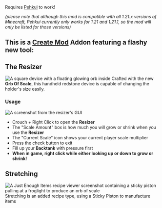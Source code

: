 Requires [Pehkui](https://modrinth.com/mod/pehkui) to work!

_(please note that although this mod is compatible with all 1.21.x versions of Minecraft, Pehkui currently only works for 1.21 and 1.21.1, so the mod will only be listed for those versions)_

##  This is a [Create Mod](https://modrinth.com/mod/create) Addon featuring a flashy new tool:

## The **Resizer**
![A square device with a floating glowing orb inside](https://cdn.modrinth.com/data/cached_images/685eea13684c9d97cc1305dbde2b16e7333d4f6e.jpeg)
Crafted with the new **Orb Of Scale**, this handheld redstone device is capable of changing the holder's size easily.
### **Usage**
![A screenshot from the resizer's GUI](https://cdn.modrinth.com/data/cached_images/080e64cc4e6108cdba04b7e87574945483224857.png)
- Crouch + Right Click to open the **Resizer**
- The "Scale Amount" box is how much you will grow or shrink when you use the **Resizer**
- The "Current Scale" icon shows your current player scale multiplier
- Press the check button to exit
- Fill up your **Backtank** with pressure first
- **When in game, right click while either looking up or down to grow or shrink!**

## **Stretching**
![A Just Enough Items recipe viewer screenshot containing a sticky piston pulling at a froglight to produce an orb of scale](https://cdn.modrinth.com/data/cached_images/6b335952ec30f793c84ce0349c01ac8549259069.png)
Stretching is an added recipe type, using a Sticky Piston to manufacture items
